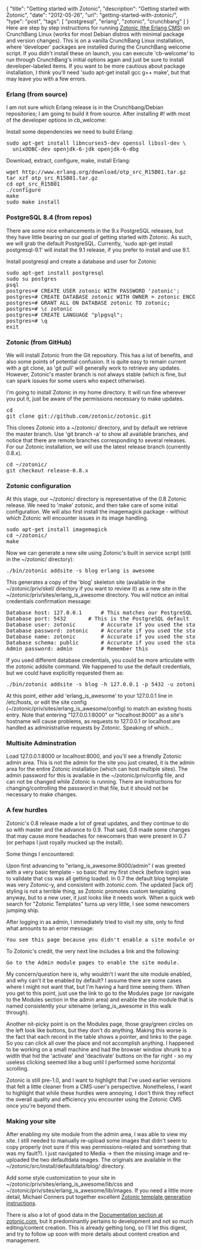 {
  "title": "Getting started with Zotonic",
  "description": "Getting started with Zotonic",
  "date": "2012-05-26",
  "url": "getting-started-with-zotonic/",
  "type": "post",
  "tags": [
    "postgresql",
    "erlang",
    "zotonic",
    "crunchbang"
  ]
}
Here are step by step instructions for running [Zotonic (the Erlang CMS)](http://zotonic.com/) on CrunchBang Linux (works for most Debian distros with minimal package and version changes). This is on a vanilla CrunchBang Linux installation, where 'developer' packages are installed during the CrunchBang welcome script. If you didn't install these on launch, you can execute 'cb-welcome' to run through CrunchBang's initial options again and just be sure to install developer-labeled items. If you want to be more cautious about package installation, I think you'll need 'sudo apt-get install gcc g++ make', but that may leave you with a few errors.

### Erlang (from source)

I am not sure which Erlang release is in the Crunchbang/Debian repositories; I am going to build it from source. After installing #! with most of the developer options in cb_welcome:

Install some dependencies we need to build Erlang:
<pre>
sudo apt-get install libncurses5-dev openssl libssl-dev \
  unixODBC-dev openjdk-6-jdk openjdk-6-dbg
</pre>

Download, extract, configure, make, install Erlang:
<pre>
wget http://www.erlang.org/download/otp_src_R15B01.tar.gz
tar xzf otp_src_R15B01.tar.gz
cd opt_src_R15B01
./configure
make
sudo make install
</pre>

### PostgreSQL 8.4 (from repos)

There are some nice enhancements in the 9.x PostgreSQL releases, but they have little bearing on our goal of getting started with Zotonic. As such, we will grab the default PostgreSQL. Currently, 'sudo apt-get install postgresql-9.1' will install the 9.1 release, if you prefer to install and use 9.1.

Install postgresql and create a database and user for Zotonic
<pre>
sudo apt-get install postgresql
sudo su postgres
psql
postgres=# CREATE USER zotonic WITH PASSWORD 'zotonic';
postgres=# CREATE DATABASE zotonic WITH OWNER = zotonic ENCODING = 'UTF8';
postgres=# GRANT ALL ON DATABASE zotonic TO zotonic;
postgres=# \c zotonic
postgres=# CREATE LANGUAGE "plpgsql";
postgres=# \q
exit
</pre>

### Zotonic (from GitHub)

We will install Zotonic from the Git repository. This has a lot of benefits, and also some points of potential confusion. It is quite easy to remain current with a git clone, as 'git pull' will generally work to retrieve any updates. However, Zotonic's master branch is not always stable (which is fine, but can spark issues for some users who expect otherwise).

I'm going to install Zotonic in my home directory. It will run fine wherever you put it, just be aware of the permissions necessary to make updates.

<pre>
cd
git clone git://github.com/zotonic/zotonic.git
</pre>

This clones Zotonic into a ~/zotonic/ directory, and by default we retrieve the master branch. Use 'git branch -a' to show all available branches, and notice that there are remote branches corresponding to several releases. For our Zotonic installation, we will use the latest release branch (currently 0.8.x).

<pre>
cd ~/zotonic/
git checkout release-0.8.x
</pre>

### Zotonic configuration

At this stage, our ~/zotonic/ directory is representative of the 0.8 Zotonic release. We need to 'make' zotonic, and then take care of some initial configuration. We will also first install the imagemagick package - without which Zotonic will encounter issues in its image handling.

<pre>
sudo apt-get install imagemagick
cd ~/zotonic/
make
</pre>

Now we can generate a new site using Zotonic's built in service script (still in the ~/zotonic/ directory):

<pre>
./bin/zotonic addsite -s blog erlang_is_awesome
</pre>

This generates a copy of the 'blog' skeleton site (available in the ~/zotonic/priv/skel/ directory if you want to review it) as a new site in the ~/zotonic/priv/sites/erlang_is_awesome directory. You will notice an initial credentials confirmation message:

<pre>
Database host: 127.0.0.1      # This matches our PostgreSQL installation
Database port: 5432	      # This is the PostgreSQL default
Database user: zotonic        # Accurate if you used the statements above
Database password: zotonic    # Accurate if you used the statements above
Database name: zotonic        # Accurate if you used the statements above
Database schema: public       # Accurate if you used the statements above
Admin password: admin         # Remember this
</pre>

If you used different database credentials, you could be more articulate with the zotonic addsite command. We happened to use the default credentials, but we could have explicitly requested them as:

<pre>
./bin/zotonic addsite -s blog -h 127.0.0.1 -p 5432 -u zotonic -P zotonic -d zotonic -n public -a admin erlang_is_awesome
</pre>

At this point, either add 'erlang_is_awesome' to your 127.0.0.1 line in /etc/hosts, or edit the site config (~/zotonic/priv/sites/erlang_is_awesome/config) to match an existing hosts entry. Note that entering "127.0.0.1:8000" or "localhost:8000" as a site's hostname will cause problems, as requests to 127.0.0.1 or localhost are handled as administrative requests by Zotonic. Speaking of which...

### Multisite Adminstration

Load 127.0.0.1:8000 or localhost:8000, and you'll see a friendly Zotonic admin area. This is not the admin for the site you just created, it is the admin area for the entire Zotonic installation (which can host multiple sites). The admin password for this is available in the ~/zotonic/priv/config file, and can not be changed while Zotonic is running. There are instructions for changing/controlling the password in that file, but it should not be necessary to make changes.

### A few hurdles

Zotonic's 0.8 release made a lot of great updates, and they continue to do so with master and the advance to 0.9\. That said, 0.8 made some changes that may cause more headaches for newcomers than were present in 0.7 (or perhaps I just royally mucked up the install).

Some things I encountered:

Upon first advancing to "erlang_is_awesome:8000/admin" I was greeted with a very basic template - so basic that my first check (before login) was to validate that css was all getting loaded. In 0.7 the default blog template was very Zotonic-y, and consistent with zotonic.com. The updated [lack of] styling is not a terrible thing, as Zotonic promotes custom templating anyway, but to a new user, it just looks like it needs work. When a quick web search for "Zotonic Templates" turns up very little, I see some newcomers jumping ship.

After logging in as admin, I immediately tried to visit my site, only to find what amounts to an error message:

<pre>
You see this page because you didn't enable a site module or the site module doesn't contain the template home.tpl.
</pre>

To Zotonic's credit, the very next line includes a link and the following:

<pre>
Go to the Admin module pages to enable the site module.
</pre>

My concern/question here is, why wouldn't I want the site module enabled, and why can't it be enabled by default? I assume there are some cases where I might not want that, but I'm having a hard time seeing them. When you get to this point, just use the link to go to the Modules page (or navigate to the Modules section in the admin area) and enable the site module that is named consistently your sitename (erlang_is_awesome in this walk through).

Another nit-picky point is on the Modules page, those gray/green circles on the left look like buttons, but they don't do anything. Making this worse is the fact that each record in the table shows a pointer, and links to the page. So you can click all over the place and not accomplish anything. I happened to be working on a small machine and had the browser window shrunk to a width that hid the 'activate' and 'deactivate' buttons on the far right - so my useless clicking seemed like a bug until I performed some horizontal scrolling.

Zotonic is still pre-1.0, and I want to highlight that I've used earlier versions that felt a little cleaner from a CMS-user's perspective. Nonetheless, I want to highlight that while these hurdles were annoying, I don't think they reflect the overall quality and efficiency you encounter using the Zotonic CMS once you're beyond them.

### Making your site

After enabling my site module from the admin area, I was able to view my site. I still needed to manually re-upload some images that didn't seem to copy properly (not sure if this was permissions-related and something that was my fault?). I just navigated to Media -> then the missing image and re-uploaded the two defaultdata images. The originals are available in the ~/zotonic/src/install/defaultdata/blog/ directory.

Add some style customization to your site in ~/zotonic/priv/sites/erlang_is_awesome/lib/css and ~/zotonic/priv/sites/erlang_is_awesome/lib/images. If you need a little more detail, Michael Conners put together excellent [Zotonic template generation instructions](http://michaelconnors.net/en/article/503/zotonic-themes).

There is also a lot of good data in the [Documentation section at zotonic.com](http://zotonic.com/documentation), but it predominantly pertains to development and not so much editing/content creation. This is already getting long, so I'll let this digest, and try to follow up soon with more details about content creation and management.
